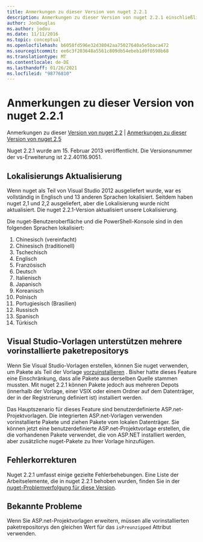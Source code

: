 ```yaml
---
title: Anmerkungen zu dieser Version von nuget 2.2.1
description: Anmerkungen zu dieser Version von nuget 2.2.1 einschließlich bekannter Probleme, Fehlerbehebungen, hinzugefügter Features und dcrs.
author: JonDouglas
ms.author: jodou
ms.date: 11/11/2016
ms.topic: conceptual
ms.openlocfilehash: b6058fd596e32d38042aa75027640a5e5baca472
ms.sourcegitcommit: ee6c3f203648a5561c809db54ebeb1d0f0598b68
ms.translationtype: MT
ms.contentlocale: de-DE
ms.lasthandoff: 01/26/2021
ms.locfileid: "98776810"
---
```

# <a name="nuget-221-release-notes"></a>Anmerkungen zu dieser Version von nuget 2.2.1

Anmerkungen zu dieser [Version von nuget 2,2](../release-notes/nuget-2.2.md)  |  [Anmerkungen zu dieser Version von nuget 2,5](../release-notes/nuget-2.5.md)

Nuget 2.2.1 wurde am 15. Februar 2013 veröffentlicht.  Die Versionsnummer der vs-Erweiterung ist 2.2.40116.9051.

## <a name="localization-refresh"></a>Lokalisierungs Aktualisierung
Wenn nuget als Teil von Visual Studio 2012 ausgeliefert wurde, war es vollständig in Englisch und 13 anderen Sprachen lokalisiert.  Seitdem haben nuget 2,1 und 2,2 ausgeliefert, aber die Lokalisierung wurde nicht aktualisiert.  Die nuget 2.2.1-Version aktualisiert unsere Lokalisierung.

Die nuget-Benutzeroberfläche und die PowerShell-Konsole sind in den folgenden Sprachen lokalisiert:

1. Chinesisch (vereinfacht)
1. Chinesisch (traditionell)
1. Tschechisch
1. Englisch
1. Französisch
1. Deutsch
1. Italienisch
1. Japanisch
1. Koreanisch
1. Polnisch
1. Portugiesisch (Brasilien)
1. Russisch
1. Spanisch
1. Türkisch

## <a name="visual-studio-templates-support-multiple-preinstalled-package-repositories"></a>Visual Studio-Vorlagen unterstützen mehrere vorinstallierte paketrepositorys
Wenn Sie Visual Studio-Vorlagen erstellen, können Sie nuget verwenden, um Pakete als Teil der Vorlage [vorzuinstallieren](../visual-studio-extensibility/visual-studio-templates.md) .  Bisher hatte dieses Feature eine Einschränkung, dass alle Pakete aus derselben Quelle stammen mussten.  Mit nuget 2.2.1 können Pakete jedoch aus mehreren Depots (innerhalb der Vorlage, einer VSIX oder einem Ordner auf dem Datenträger, der in der Registrierung definiert ist) installiert werden.

Das Hauptszenario für dieses Feature sind benutzerdefinierte ASP.net-Projektvorlagen.  Die integrierten ASP.net-Vorlagen verwenden vorinstallierte Pakete und ziehen Pakete vom lokalen Datenträger.  Sie können jetzt eine benutzerdefinierte ASP.net-Projektvorlage erstellen, die die vorhandenen Pakete verwendet, die von ASP.NET installiert werden, aber zusätzliche nuget-Pakete zu Ihrer Vorlage hinzufügen.

## <a name="bug-fixes"></a>Fehlerkorrekturen
Nuget 2.2.1 umfasst einige gezielte Fehlerbehebungen. Eine Liste der Arbeitselemente, die in nuget 2.2.1 behoben wurden, finden Sie in der [nuget-Problemverfolgung für diese Version](http://nuget.codeplex.com/workitem/list/advanced?keyword=&status=Closed&type=All&priority=All&release=NuGet%202.2.1&assignedTo=All&component=All&sortField=LastUpdatedDate&sortDirection=Descending&page=0).


## <a name="known-issues"></a>Bekannte Probleme

Wenn Sie ASP.net-Projektvorlagen erweitern, müssen alle vorinstallierten paketrepositorys den gleichen Wert für das `isPreunzipped` Attribut verwenden.
